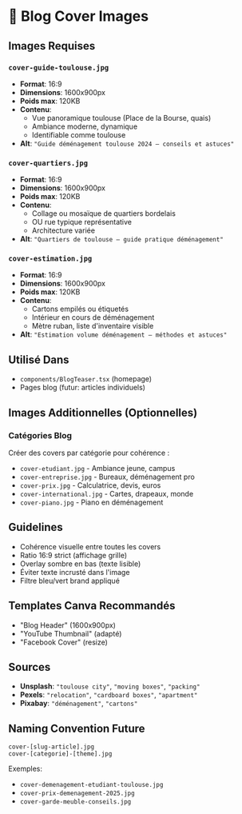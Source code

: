 # 📝 Blog Cover Images

## Images Requises

### `cover-guide-toulouse.jpg`
- **Format**: 16:9
- **Dimensions**: 1600x900px
- **Poids max**: 120KB
- **Contenu**: 
  - Vue panoramique toulouse (Place de la Bourse, quais)
  - Ambiance moderne, dynamique
  - Identifiable comme toulouse
- **Alt**: `"Guide déménagement toulouse 2024 — conseils et astuces"`

### `cover-quartiers.jpg`
- **Format**: 16:9
- **Dimensions**: 1600x900px
- **Poids max**: 120KB
- **Contenu**: 
  - Collage ou mosaïque de quartiers bordelais
  - OU rue typique représentative
  - Architecture variée
- **Alt**: `"Quartiers de toulouse — guide pratique déménagement"`

### `cover-estimation.jpg`
- **Format**: 16:9
- **Dimensions**: 1600x900px
- **Poids max**: 120KB
- **Contenu**: 
  - Cartons empilés ou étiquetés
  - Intérieur en cours de déménagement
  - Mètre ruban, liste d'inventaire visible
- **Alt**: `"Estimation volume déménagement — méthodes et astuces"`

## Utilisé Dans
- `components/BlogTeaser.tsx` (homepage)
- Pages blog (futur: articles individuels)

## Images Additionnelles (Optionnelles)

### Catégories Blog
Créer des covers par catégorie pour cohérence :
- `cover-etudiant.jpg` - Ambiance jeune, campus
- `cover-entreprise.jpg` - Bureaux, déménagement pro
- `cover-prix.jpg` - Calculatrice, devis, euros
- `cover-international.jpg` - Cartes, drapeaux, monde
- `cover-piano.jpg` - Piano en déménagement

## Guidelines
- Cohérence visuelle entre toutes les covers
- Ratio 16:9 strict (affichage grille)
- Overlay sombre en bas (texte lisible)
- Éviter texte incrusté dans l'image
- Filtre bleu/vert brand appliqué

## Templates Canva Recommandés
- "Blog Header" (1600x900px)
- "YouTube Thumbnail" (adapté)
- "Facebook Cover" (resize)

## Sources
- **Unsplash**: `"toulouse city"`, `"moving boxes"`, `"packing"`
- **Pexels**: `"relocation"`, `"cardboard boxes"`, `"apartment"`
- **Pixabay**: `"déménagement"`, `"cartons"`

## Naming Convention Future
```
cover-[slug-article].jpg
cover-[categorie]-[theme].jpg
```

Exemples:
- `cover-demenagement-etudiant-toulouse.jpg`
- `cover-prix-demenagement-2025.jpg`
- `cover-garde-meuble-conseils.jpg`

